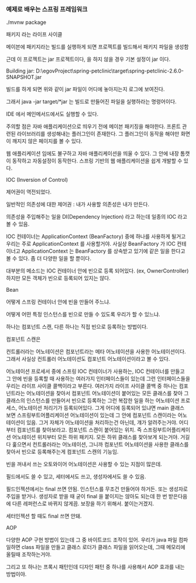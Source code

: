 <h3>예제로 배우는 스프링 프레임워크</h3>

./mvnw package

패키지 라는 라이프 사이클

메이븐에 패키지라는 빌드를 실행하게 되면 프로젝트를 빌드해서 패키지 파일을 생성함

근데 이 프로젝트는 jar 프로젝트이다, <packaging> 을 하지 않을 경우 기본 설정이 jar 이다.

Building jar: D:\egovProject\spring-petclinic\target\spring-petclinic-2.6.0-SNAPSHOT.jar

빌드를 하게 되면 위와 같이 jar 파일이 어디에 놓아지는지 로그에 보여진다.

그래서 java -jar target/*jar 는 빌드로 만들어진 파일을 실행하라는 명령어이다.



IDE 에서 메인메서드에서도 실행할 수 있다.

주의할 점은 자바 애플리케이션으로 띄우기 전에 메이븐 패키징을 해야한다. 프론트 관련된 라이브러리를  생성해내는 플러그인이 존재한다. 그 플러그인이 동작을 해야만 화면이 깨지지 않은 페이지를 볼 수 있다.

웹 애플리케이션 임에도 불구하고 자바 애플리케이션을 띄울 수 있다. 그 안에 내장 톰캣이 동작하고 자동설정이 동작한다. 스프링 기반의 웹 애플리케이션을 쉽게 개발할 수 있다.



IOC (Inversion of Control)

제어권이 역전되었다. 

일반적인 의존성에 대한 제어권 : 내가 사용할 의존성은 내가 만든다.

의존성을 주입해주는 일을 DI(Dependency Injection) 라고 하는데 일종의 IOC 라고 볼 수 있음.

IOC 컨테이너는 ApplicationContext (BeanFactory) 중에 하나를 사용하게 될거고 우리는 주로 ApplicationContext 를 사용할거야. 사실상 BeanFactory 가 IOC 컨테이너고 ApplicationContext 는 BeanFactory 를 상속받고 있기에 같은 일을 한다고 볼 수 있다. 좀 더 다양한 일을 할 뿐이다.

대부분의 메소드는 IOC 컨테이너 안에 빈으로 등록 되어있다. (ex, OwnerController) 하지만 모든 객체가 빈으로 등록되어 있지는 않다. 



Bean

어떻게 스프링 컨테이너 안에 빈을 만들어 주느냐.

어떻게 어떤 특정 인스턴스를 빈으로 만들 수 있도록 우리가 할 수 있느냐.

하나는 컴포넌트 스캔, 다른 하나는 직접 빈으로 등록하는 방법이다.

컴포넌트 스캔은 

컨트롤러라는 어노테이션은  컴포넌트라는 메타 어노테이션을 사용한 어노테이션이다. 그래서 사실상 컨트롤러 어노테이션도 컴포넌트 어노테이션이라고 볼 수 있다.

어노테이션 프로세서 중에 스프링 IOC 컨테이너가 사용하는, IOC 컨테이너를 만들고 그 안에 빈을 등록할 때 사용하는 여러가지 인터페이스들이 있는데 그런 인터페이스들을 우리는 라이프 사이클 콜백이라고 부른다. 여러가지 라이프 사이클 콜백 중 하나는 컴포넌트라는 어노테이션을 찾아서 컴포넌트 어노테이션이 붙어있는 모든 클래스를 찾아 그 클래스의 인스턴스를 만들어서 빈으로 등록하는 그런 복잡한 일을 하는 어노테이션 프로세스, 어노테이션 처리기가 등록되어있다. 그게 어디에 등록되어 있냐면 main 클래스 보면 스프링부트어플리케이션 어노테이션이 있는데 그 안에 컴포넌트 스캔이라는 어노테이션이 있음. 그거 자체가 어노테이션을 처리하는건 아닌데, 걔가 알려주는거야. 어디부터 컴포넌트를 찾아보라고. 컴포넌트 스캔이 붙어있는 위치. 즉 스프링부트어플리케이션 어노테이션 위치부터 모든 하위 패키지. 모든 하위 클래스를 찾아보게 되는거야. 거길 다 훑으면서 컨트롤러라는 어노테이션, 그니까 컴포넌트 어노테이션을 사용한 클래스를 찾아서 빈으로 등록해주는게 컴포넌트 스캔의 기능임. 



빈을 꺼내서 쓰는 오토와이어 어노테이션은 사용할 수 있는 지점이 많은데.

필드에서도 쓸 수 있고, 세터에서도 쓰고, 생성자에서도 쓸 수 있음. 

필드인젝션에서는 final 쓰면 안됨. 인스턴스를 무조건 만들어야 하거든. 또는 생성자로 주입을 받거나. 생성자로 받을 때 굳이 final 을 붙이지는 않아도 되는데 한 번 받은다음에 다른 레퍼런스로 바뀌지 않게끔. 보장을 하기 위해서. 붙이는거겠지.

세터인젝션 할 때도 final 쓰면 안돼. 



AOP

다양한 AOP 구현 방법이 있는데 그 중 바이트코드 조작이 있어. 우리가 java 파일 컴파일하면 class 파일을 만들고 클래스 로더가 클래스 파일을 읽어오는데, 그때 메모리에 올릴때 조작하는거야.

그리고 또 하나는 프록시 패턴인데 디자인 패턴 중 하나를 사용해서 AOP 효과를 내는 방법이야.
